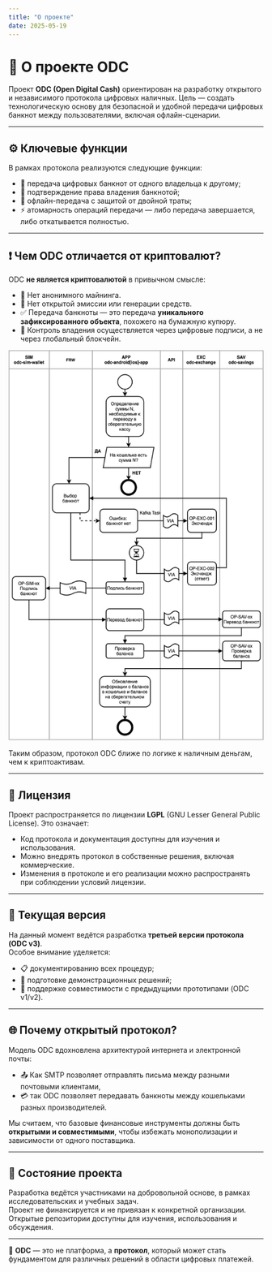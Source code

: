 ```yaml
---
title: "О проекте"
date: 2025-05-19
---
```


# 🧾 О проекте ODC

Проект **ODC (Open Digital Cash)** ориентирован на разработку открытого и независимого протокола цифровых наличных. Цель — создать технологическую основу для безопасной и удобной передачи цифровых банкнот между пользователями, включая офлайн-сценарии.

---

## ⚙️ Ключевые функции

В рамках протокола реализуются следующие функции:

- 🔄 передача цифровых банкнот от одного владельца к другому;
- 🧾 подтверждение права владения банкнотой;
- 📶 офлайн-передача с защитой от двойной траты;
- ⚡ атомарность операций передачи — либо передача завершается, либо откатывается полностью.

---

## ❗ Чем ODC отличается от криптовалют?

ODC **не является криптовалютой** в привычном смысле:

- 🚫 Нет анонимного майнинга.
- 🚫 Нет открытой эмиссии или генерации средств.
- ✅ Передача банкноты — это передача **уникального зафиксированного объекта**, похожего на бумажную купюру.
- 🔐 Контроль владения осуществляется через цифровые подписи, а не через глобальный блокчейн.

![image](/site/assets/images/sc181.png)

Таким образом, протокол ODC ближе по логике к наличным деньгам, чем к криптоактивам.

---

## 📜 Лицензия

Проект распространяется по лицензии **LGPL** (GNU Lesser General Public License). Это означает:

- Код протокола и документация доступны для изучения и использования.
- Можно внедрять протокол в собственные решения, включая коммерческие.
- Изменения в протоколе и его реализации можно распространять при соблюдении условий лицензии.

---

## 🧱 Текущая версия

На данный момент ведётся разработка **третьей версии протокола (ODC v3)**.  
Особое внимание уделяется:

- 📋 документированию всех процедур;
- 🧪 подготовке демонстрационных решений;
- 🔄 поддержке совместимости с предыдущими прототипами (ODC v1/v2).

---

## 🌐 Почему открытый протокол?

Модель ODC вдохновлена архитектурой интернета и электронной почты:

- 📤 Как SMTP позволяет отправлять письма между разными почтовыми клиентами,  
- 💳 так ODC позволяет передавать банкноты между кошельками разных производителей.

Мы считаем, что базовые финансовые инструменты должны быть **открытыми и совместимыми**, чтобы избежать монополизации и зависимости от одного поставщика.

---

## 🚧 Состояние проекта

Разработка ведётся участниками на добровольной основе, в рамках исследовательских и учебных задач.  
Проект не финансируется и не привязан к конкретной организации. Открытые репозитории доступны для изучения, использования и обсуждения.

---

📌 **ODC** — это не платформа, а **протокол**, который может стать фундаментом для различных решений в области цифровых платежей.
